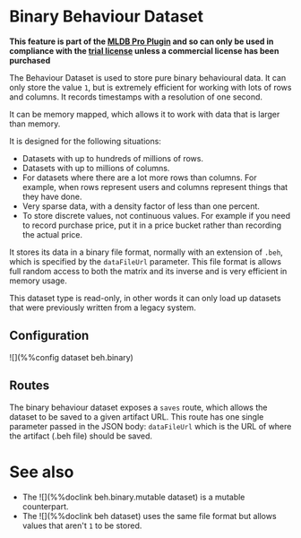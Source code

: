 # Binary Behaviour Dataset

**This feature is part of the [MLDB Pro Plugin](../../../../doc/builtin/ProPlugin.md) and so can only be used in compliance with the [trial license](../../../../doc/builtin/licenses.md) unless a commercial license has been purchased**

The Behaviour Dataset is used to store pure binary behavioural data.  It can
only store the value `1`, but is extremely efficient for working with lots
of rows and columns.  It records timestamps with a resolution of one second.

It can be memory mapped, which allows it to work with data that is larger
than memory.

It is designed for the following situations:

- Datasets with up to hundreds of millions of rows.
- Datasets with up to millions of columns.
- For datasets where there are a lot more rows than columns.  For example, when
  rows represent users and columns represent things that they have done.
- Very sparse data, with a density factor of less than one percent.
- To store discrete values, not continuous values.  For example if you need to
  record purchase price, put it in a price bucket rather than recording the
  actual price.

It stores its data in a binary file format, normally with an extension
of `.beh`, which is specified by the `dataFileUrl` parameter.  This file format
is allows full random access to both the matrix and its inverse and is very
efficient in memory usage.

This dataset type is read-only, in other words it can only load up datasets
that were previously written from a legacy system.

## Configuration

![](%%config dataset beh.binary)

## Routes

The binary behaviour dataset exposes a `saves` route, which allows the dataset
to be saved to a given artifact URL.  This route has one single parameter passed
in the JSON body: `dataFileUrl` which is the URL of where the artifact (.beh file)
should be saved.

# See also

* The ![](%%doclink beh.binary.mutable dataset) is a mutable counterpart.
* The ![](%%doclink beh dataset) uses the same file format
  but allows values that aren't `1` to be stored.
